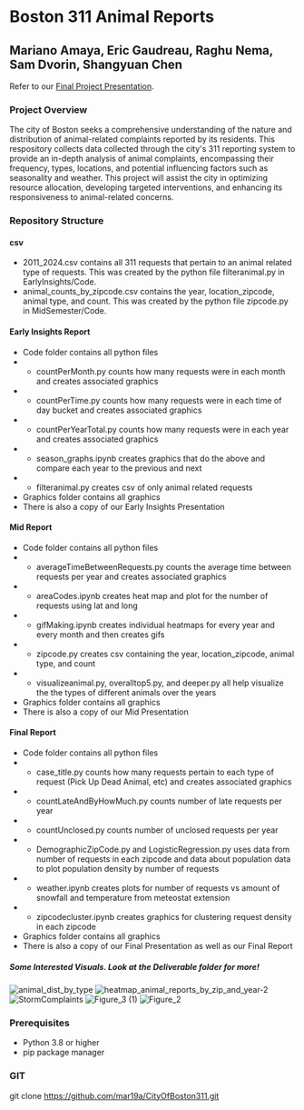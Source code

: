# Boston 311 Animal Reports

## Mariano Amaya, Eric Gaudreau, Raghu Nema, Sam Dvorin, Shangyuan Chen

Refer to our [Final Project Presentation](./FinalReport.pdf).

### Project Overview
The city of Boston seeks a comprehensive understanding of the nature and distribution of animal-related complaints reported by its residents. This respository collects data collected through the city's 311 reporting system to provide an in-depth analysis of animal complaints, encompassing their frequency, types, locations, and potential influencing factors such as seasonality and weather. This project will assist the city in optimizing resource allocation, developing targeted interventions, and enhancing its responsiveness to animal-related concerns.

### Repository Structure

#### csv
- 2011_2024.csv contains all 311 requests that pertain to an animal related type of requests. This was created by the python file filteranimal.py in EarlyInsights/Code.
- animal_counts_by_zipcode.csv contains the year, location_zipcode, animal type, and count. This was created by the python file zipcode.py in MidSemester/Code.

#### Early Insights Report
- Code folder contains all python files
- - countPerMonth.py counts how many requests were in each month and creates associated graphics
- - countPerTime.py counts how many requests were in each time of day bucket and creates associated graphics
- - countPerYearTotal.py counts how many requests were in each year and creates associated graphics
- - season_graphs.ipynb creates graphics that do the above and compare each year to the previous and next
- - filteranimal.py creates csv of only animal related requests
- Graphics folder contains all graphics
- There is also a copy of our Early Insights Presentation

#### Mid Report
- Code folder contains all python files
- - averageTimeBetweenRequests.py counts the average time between requests per year and creates associated graphics
- - areaCodes.ipynb creates heat map and plot for the number of requests using lat and long
- - gifMaking.ipynb creates individual heatmaps for every year and every month and then creates gifs
- - zipcode.py creates csv containing the year, location_zipcode, animal type, and count
- - visualizeanimal.py, overalltop5.py, and deeper.py all help visualize the the types of different animals over the years
- Graphics folder contains all graphics
- There is also a copy of our Mid Presentation

#### Final Report
- Code folder contains all python files
- - case_title.py counts how many requests pertain to each type of request (Pick Up Dead Animal, etc) and creates associated graphics
- - countLateAndByHowMuch.py counts number of late requests per year
- - countUnclosed.py counts number of unclosed requests per year
- - DemographicZipCode.py and LogisticRegression.py uses data from number of requests in each zipcode and data about population data to plot population density by number of requests
- - weather.ipynb creates plots for number of requests vs amount of snowfall and temperature from meteostat extension
- - zipcodecluster.ipynb creates graphics for clustering request density in each zipcode
- Graphics folder contains all graphics
- There is also a copy of our Final Presentation as well as our Final Report

##### Some Interested Visuals. Look at the Deliverable folder for more!
![animal_dist_by_type](https://github.com/mar19a/CityOfBoston311/assets/84360137/420df20d-cf10-46eb-a6bf-50e2292cf2b8) ![heatmap_animal_reports_by_zip_and_year-2](https://github.com/mar19a/CityOfBoston311/assets/84360137/6b0a0c35-f4dd-48b0-af97-eda7b52611c7) ![StormComplaints](https://github.com/mar19a/CityOfBoston311/assets/84360137/334370f1-d4c5-41bd-ba59-65f83015964d) ![Figure_3 (1)](https://github.com/mar19a/CityOfBoston311/assets/84360137/567da0a3-9db2-4218-9147-6894f15ab62c) ![Figure_2](https://github.com/mar19a/CityOfBoston311/assets/84360137/c923de5a-e88a-47f3-b826-958169b68d40)


### Prerequisites
- Python 3.8 or higher
- pip package manager


### GIT
   git clone https://github.com/mar19a/CityOfBoston311.git
